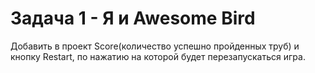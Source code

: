# Задача 1 - Я и Awesome Bird

Добавить в проект Score(количество успешно пройденных труб) и кнопку Restart, по нажатию на которой будет перезапускаться игра. 
